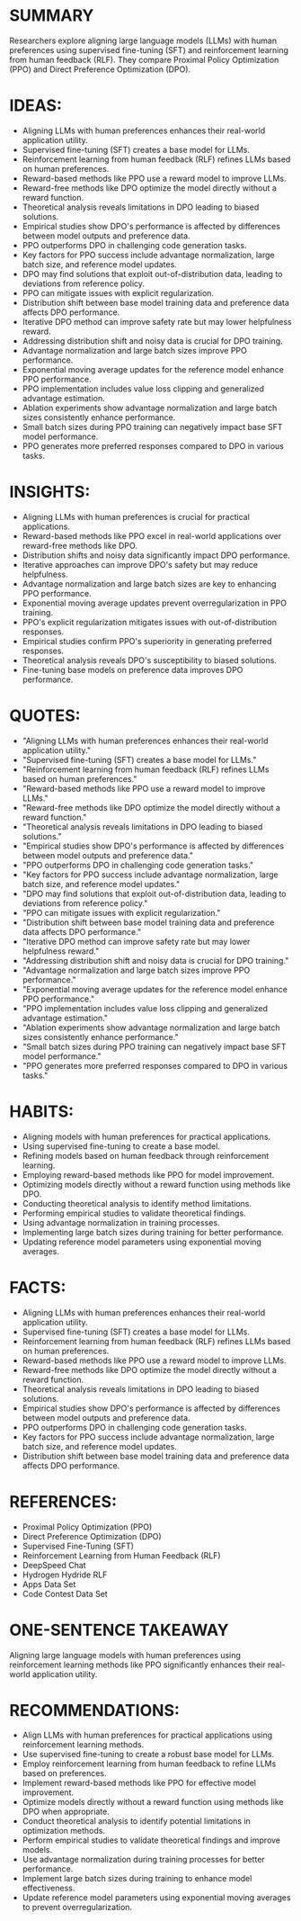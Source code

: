 # SUMMARY
Researchers explore aligning large language models (LLMs) with human preferences using supervised fine-tuning (SFT) and reinforcement learning from human feedback (RLF). They compare Proximal Policy Optimization (PPO) and Direct Preference Optimization (DPO).

# IDEAS:
- Aligning LLMs with human preferences enhances their real-world application utility.
- Supervised fine-tuning (SFT) creates a base model for LLMs.
- Reinforcement learning from human feedback (RLF) refines LLMs based on human preferences.
- Reward-based methods like PPO use a reward model to improve LLMs.
- Reward-free methods like DPO optimize the model directly without a reward function.
- Theoretical analysis reveals limitations in DPO leading to biased solutions.
- Empirical studies show DPO's performance is affected by differences between model outputs and preference data.
- PPO outperforms DPO in challenging code generation tasks.
- Key factors for PPO success include advantage normalization, large batch size, and reference model updates.
- DPO may find solutions that exploit out-of-distribution data, leading to deviations from reference policy.
- PPO can mitigate issues with explicit regularization.
- Distribution shift between base model training data and preference data affects DPO performance.
- Iterative DPO method can improve safety rate but may lower helpfulness reward.
- Addressing distribution shift and noisy data is crucial for DPO training.
- Advantage normalization and large batch sizes improve PPO performance.
- Exponential moving average updates for the reference model enhance PPO performance.
- PPO implementation includes value loss clipping and generalized advantage estimation.
- Ablation experiments show advantage normalization and large batch sizes consistently enhance performance.
- Small batch sizes during PPO training can negatively impact base SFT model performance.
- PPO generates more preferred responses compared to DPO in various tasks.

# INSIGHTS:
- Aligning LLMs with human preferences is crucial for practical applications.
- Reward-based methods like PPO excel in real-world applications over reward-free methods like DPO.
- Distribution shifts and noisy data significantly impact DPO performance.
- Iterative approaches can improve DPO's safety but may reduce helpfulness.
- Advantage normalization and large batch sizes are key to enhancing PPO performance.
- Exponential moving average updates prevent overregularization in PPO training.
- PPO's explicit regularization mitigates issues with out-of-distribution responses.
- Empirical studies confirm PPO's superiority in generating preferred responses.
- Theoretical analysis reveals DPO's susceptibility to biased solutions.
- Fine-tuning base models on preference data improves DPO performance.

# QUOTES:
- "Aligning LLMs with human preferences enhances their real-world application utility."
- "Supervised fine-tuning (SFT) creates a base model for LLMs."
- "Reinforcement learning from human feedback (RLF) refines LLMs based on human preferences."
- "Reward-based methods like PPO use a reward model to improve LLMs."
- "Reward-free methods like DPO optimize the model directly without a reward function."
- "Theoretical analysis reveals limitations in DPO leading to biased solutions."
- "Empirical studies show DPO's performance is affected by differences between model outputs and preference data."
- "PPO outperforms DPO in challenging code generation tasks."
- "Key factors for PPO success include advantage normalization, large batch size, and reference model updates."
- "DPO may find solutions that exploit out-of-distribution data, leading to deviations from reference policy."
- "PPO can mitigate issues with explicit regularization."
- "Distribution shift between base model training data and preference data affects DPO performance."
- "Iterative DPO method can improve safety rate but may lower helpfulness reward."
- "Addressing distribution shift and noisy data is crucial for DPO training."
- "Advantage normalization and large batch sizes improve PPO performance."
- "Exponential moving average updates for the reference model enhance PPO performance."
- "PPO implementation includes value loss clipping and generalized advantage estimation."
- "Ablation experiments show advantage normalization and large batch sizes consistently enhance performance."
- "Small batch sizes during PPO training can negatively impact base SFT model performance."
- "PPO generates more preferred responses compared to DPO in various tasks."

# HABITS:
- Aligning models with human preferences for practical applications.
- Using supervised fine-tuning to create a base model.
- Refining models based on human feedback through reinforcement learning.
- Employing reward-based methods like PPO for model improvement.
- Optimizing models directly without a reward function using methods like DPO.
- Conducting theoretical analysis to identify method limitations.
- Performing empirical studies to validate theoretical findings.
- Using advantage normalization in training processes.
- Implementing large batch sizes during training for better performance.
- Updating reference model parameters using exponential moving averages.

# FACTS:
- Aligning LLMs with human preferences enhances their real-world application utility.
- Supervised fine-tuning (SFT) creates a base model for LLMs.
- Reinforcement learning from human feedback (RLF) refines LLMs based on human preferences.
- Reward-based methods like PPO use a reward model to improve LLMs.
- Reward-free methods like DPO optimize the model directly without a reward function.
- Theoretical analysis reveals limitations in DPO leading to biased solutions.
- Empirical studies show DPO's performance is affected by differences between model outputs and preference data.
- PPO outperforms DPO in challenging code generation tasks.
- Key factors for PPO success include advantage normalization, large batch size, and reference model updates.
- Distribution shift between base model training data and preference data affects DPO performance.

# REFERENCES:
- Proximal Policy Optimization (PPO)
- Direct Preference Optimization (DPO)
- Supervised Fine-Tuning (SFT)
- Reinforcement Learning from Human Feedback (RLF)
- DeepSpeed Chat
- Hydrogen Hydride RLF
- Apps Data Set
- Code Contest Data Set

# ONE-SENTENCE TAKEAWAY
Aligning large language models with human preferences using reinforcement learning methods like PPO significantly enhances their real-world application utility.

# RECOMMENDATIONS:
- Align LLMs with human preferences for practical applications using reinforcement learning methods.
- Use supervised fine-tuning to create a robust base model for LLMs.
- Employ reinforcement learning from human feedback to refine LLMs based on preferences.
- Implement reward-based methods like PPO for effective model improvement.
- Optimize models directly without a reward function using methods like DPO when appropriate.
- Conduct theoretical analysis to identify potential limitations in optimization methods.
- Perform empirical studies to validate theoretical findings and improve models.
- Use advantage normalization during training processes for better performance.
- Implement large batch sizes during training to enhance model effectiveness.
- Update reference model parameters using exponential moving averages to prevent overregularization.